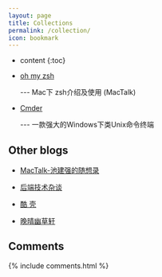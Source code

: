 ```yaml
---
layout: page
title: Collections
permalink: /collection/
icon: bookmark
---
```


* content
{:toc}

* [oh my zsh](http://macshuo.com/?p=676)  

    --- Mac下 zsh介绍及使用 (MacTalk)

* [Cmder](http://www.jeffjade.com/2016/01/13/2016-01-13-windows-software-cmder/)

    --- 一款强大的Windows下类Unix命令终端

## Other blogs

* [MacTalk-池建强的随想录](http://macshuo.com/)

* [后端技术杂谈](http://www.rowkey.me/)

* [酷 壳](http://coolshell.cn/)

* [晚晴幽草轩](http://www.jeffjade.com/)

## Comments

{% include comments.html %}
